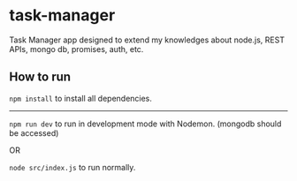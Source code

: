 # task-manager
Task Manager app designed to extend my knowledges about node.js, REST APIs, mongo db, promises, auth, etc.

<h2>How to run</h2>  

<code>npm install</code>
to install all dependencies.

--------------------------


<code>npm run dev</code> to run in development mode with Nodemon.
(mongodb should be accessed)

OR

<code>node src/index.js</code> to run normally.

